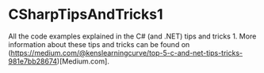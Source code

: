 # CSharpTipsAndTricks1
All the code examples explained in the C# (and .NET) tips and tricks 1. More information about these tips and tricks can be found on (https://medium.com/@kenslearningcurve/top-5-c-and-net-tips-tricks-981e7bb28674)[Medium.com].
